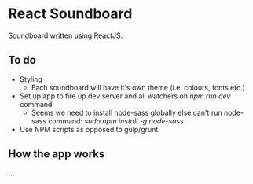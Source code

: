 # React Soundboard
Soundboard written using ReactJS.

## To do
- Styling
  - Each soundboard will have it's own theme (i.e. colours, fonts etc.)
- Set up app to fire up dev server and all watchers on _npm run dev_ command 
  - Seems we need to install node-sass globally else can't run node-sass command: *sudo npm install -g node-sass*
- Use NPM scripts as opposed to gulp/grunt.

## How the app works
...

